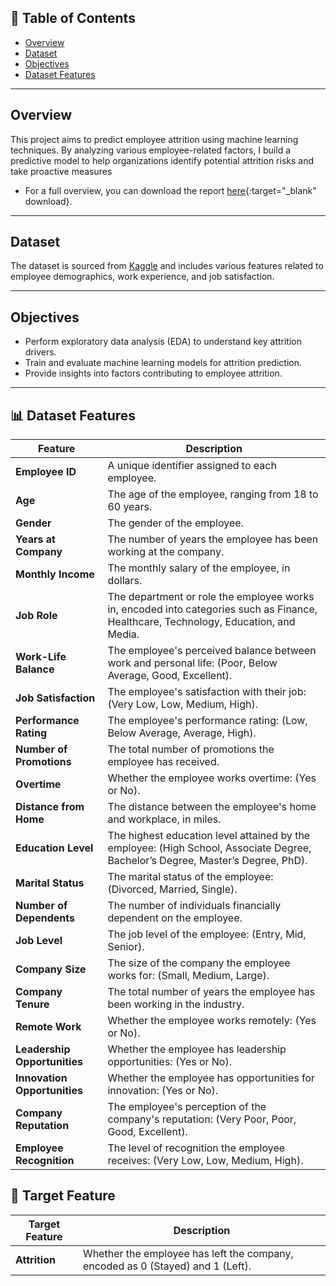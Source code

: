 ## 📌 Table of Contents
- [Overview](#overview)
- [Dataset](#dataset)
- [Objectives](#objectives)
- [Dataset Features](#-dataset-features)

---

## Overview
This project aims to predict employee attrition using machine learning techniques. By analyzing various employee-related factors, I build a predictive model to help organizations identify potential attrition risks and take proactive measures

- For a full overview, you can download the report [here](data/Employee_Attrition_Overview.pdf){:target="_blank" download}.

---

## Dataset
The dataset is sourced from [Kaggle](https://www.kaggle.com/datasets/stealthtechnologies/employee-attrition-dataset/data) and includes various features related to employee demographics, work experience, and job satisfaction.

---

## Objectives
- Perform exploratory data analysis (EDA) to understand key attrition drivers.
- Train and evaluate machine learning models for attrition prediction.
- Provide insights into factors contributing to employee attrition.

---

## 📊 Dataset Features  

| Feature | Description |
|-----------|-------------|
| **Employee ID**             | A unique identifier assigned to each employee. |
| **Age**                     | The age of the employee, ranging from 18 to 60 years. |
| **Gender**                  | The gender of the employee. |
| **Years at Company**        | The number of years the employee has been working at the company. |
| **Monthly Income**          | The monthly salary of the employee, in dollars. |
| **Job Role**                | The department or role the employee works in, encoded into categories such as Finance, Healthcare, Technology, Education, and Media. |
| **Work-Life Balance**       | The employee's perceived balance between work and personal life: (Poor, Below Average, Good, Excellent). |
| **Job Satisfaction**        | The employee's satisfaction with their job: (Very Low, Low, Medium, High). |
| **Performance Rating**      | The employee's performance rating: (Low, Below Average, Average, High). |
| **Number of Promotions**    | The total number of promotions the employee has received. |
| **Overtime**                | Whether the employee works overtime: (Yes or No). |
| **Distance from Home**      | The distance between the employee's home and workplace, in miles. |
| **Education Level**         | The highest education level attained by the employee: (High School, Associate Degree, Bachelor’s Degree, Master’s Degree, PhD). |
| **Marital Status**          | The marital status of the employee: (Divorced, Married, Single). |
| **Number of Dependents**    | The number of individuals financially dependent on the employee. |
| **Job Level**               | The job level of the employee: (Entry, Mid, Senior). |
| **Company Size**           | The size of the company the employee works for: (Small, Medium, Large). |
| **Company Tenure**         | The total number of years the employee has been working in the industry. |
| **Remote Work**            | Whether the employee works remotely: (Yes or No). |
| **Leadership Opportunities** | Whether the employee has leadership opportunities: (Yes or No). |
| **Innovation Opportunities** | Whether the employee has opportunities for innovation: (Yes or No). |
| **Company Reputation**     | The employee's perception of the company's reputation: (Very Poor, Poor, Good, Excellent). |
| **Employee Recognition**   | The level of recognition the employee receives: (Very Low, Low, Medium, High). |

## 🎯 Target Feature

| Target Feature | Description |  
|-----------|-------------|
| **Attrition** | Whether the employee has left the company, encoded as 0 (Stayed) and 1 (Left). |
